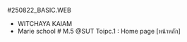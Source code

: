 #250822_BASIC.WEB
   - WITCHAYA KAIAM
   - Marie school # M.5 @SUT
Toipc.1 : Home page [หน้าหลัก]
  
